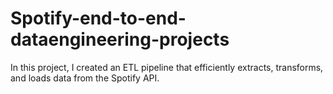 # Spotify-end-to-end-dataengineering-projects
In this project, I created an ETL pipeline that efficiently extracts, transforms, and loads data from the Spotify API.
